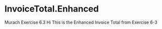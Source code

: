 # InvoiceTotal.Enhanced
Murach Exercise 6.3
Hi
This is the Enhanced Invoice Total from Exercise 6-3
